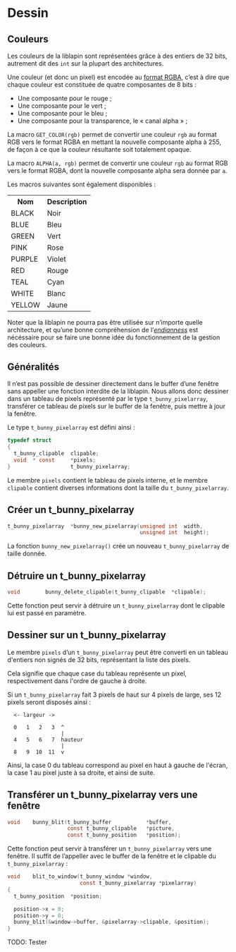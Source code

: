 # Dessin #

## Couleurs ##

Les couleurs de la liblapin sont représentées grâce à des entiers de 32
bits, autrement dit des `int` sur la plupart des architectures.

Une couleur (et donc un pixel) est encodée au [format RGBA][],
c’est à dire que chaque couleur est constituée de quatre
composantes de 8 bits :
  - Une composante pour le rouge ;
  - Une composante pour le vert ;
  - Une composante pour le bleu ;
  - Une composante pour la transparence, le « canal alpha » ;

La macro `GET_COLOR(rgb)` permet de convertir une couleur `rgb` au format
RGB vers le format RGBA en mettant la nouvelle composante alpha à 255,
de façon à ce que la couleur résultante soit totalement opaque.

La macro `ALPHA(a, rgb)` permet de convertir une couleur `rgb` au format
RGB vers le format RGBA, dont la nouvelle composante alpha sera donnée
par `a`.

Les macros suivantes sont également disponibles :

<table class="docutils">
  <tr>
    <th>Nom</th><th>Description</th>
  </tr>
  <tr>
    <td>BLACK</td><td>Noir</td>
  </tr>
  <tr>
    <td>BLUE</td><td>Bleu</td>
  </tr>
  <tr>
    <td>GREEN</td><td>Vert</td>
  </tr>
  <tr>
	<td>PINK</td><td>Rose</td>
  </tr>
  <tr>
	<td>PURPLE</td><td>Violet</td>
  </tr>
  <tr>
	<td>RED</td><td>Rouge</td>
  </tr>
  <tr>
	<td>TEAL</td><td>Cyan</td>
  </tr>
  <tr>
	<td>WHITE</td><td>Blanc</td>
  </tr>
  <tr>
	<td>YELLOW</td><td>Jaune</td>
  <tr>
</table>

Noter que la liblapin ne pourra pas être utilisée sur n’importe quelle
architecture, et qu’une bonne compréhension de l’*[endianness][]* est nécéssaire
pour se faire une bonne idée du fonctionnement de la gestion des couleurs.

## Généralités ##

Il n’est pas possible de dessiner directement dans le buffer
d’une fenêtre sans appeller une fonction interdite de la liblapin.
Nous allons donc dessiner dans un tableau de pixels représenté
par le type `t_bunny_pixelarray`, transférer ce tableau de pixels
sur le buffer de la fenêtre, puis mettre à jour la fenêtre.

Le type `t_bunny_pixelarray` est défini ainsi :

```c
typedef struct
{
  t_bunny_clipable	clipable;
  void	* const		*pixels;
}					t_bunny_pixelarray;
```

Le membre `pixels` contient le tableau de pixels interne,
et le membre `clipable` contient diverses informations dont la taille du
`t_bunny_pixelarray`.

## Créer un t_bunny_pixelarray ##

```c
t_bunny_pixelarray	*bunny_new_pixelarray(unsigned int	width,
										  unsigned int	height);
```

La fonction `bunny_new_pixelarray()` crée un nouveau `t_bunny_pixelarray`
de taille donnée.

## Détruire un t_bunny_pixelarray ##

```c
void		bunny_delete_clipable(t_bunny_clipable	*clipable);
```

Cette fonction peut servir à détruire un `t_bunny_pixelarray` dont le clipable
lui est passé en paramètre.

## Dessiner sur un t_bunny_pixelarray ##

Le membre `pixels` d’un `t_bunny_pixelarray` peut être converti en un
tableau d'entiers non signés de 32 bits, représentant la liste des pixels.

Cela signifie que chaque case du tableau représente un pixel,
respectivement dans l'ordre de gauche à droite.

Si un `t_bunny_pixelarray` fait 3 pixels de haut sur 4 pixels de large,
ses 12 pixels seront disposés ainsi :

```
  <- largeur ->

  0   1   2   3  ^
                 |
  4   5   6   7  hauteur
                 |
  8   9  10  11  v
```

Ainsi, la case 0 du tableau correspond au pixel en haut
à gauche de l'écran, la case 1 au pixel juste à sa droite,
et ainsi de suite.

## Transférer un t_bunny_pixelarray vers une fenêtre ##

```c
void	bunny_blit(t_bunny_buffer			*buffer,
				   const t_bunny_clipable	*picture,
				   const t_bunny_position	*position);
```

Cette fonction peut servir à transférer un `t_bunny_pixelarray`
vers une fenêtre.
Il suffit de l’appeller avec le buffer de la fenêtre et le
clipable du `t_bunny_pixelarray` :

```c
void	blit_to_window(t_bunny_window *window,
					   const t_bunny_pixelarray *pixelarray)
{
  t_bunny_position	*position;

  position->x = 0;
  position->y = 0;
  bunny_blit(&window->buffer, &pixelarray->clipable, &position);
}

```

TODO: Tester

[format RGBA]: https://en.wikipedia.org/wiki/RGBA_color_space
[endianness]: https://fr.wikipedia.org/wiki/Endianness
